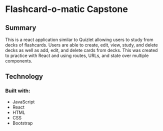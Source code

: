<h1>Flashcard-o-matic Capstone</h1>
<h2>Summary</h2>
<p>This is a react application similar to Quizlet allowing users to study from decks of flashcards. Users are able to create, edit, view, study, and delete decks as well as add, edit, and delete cards from decks. This was created to practice with React and using routes, URLs, and state over multiple components.
</p>
<h2>Technology</h2>
<h3>Built with:</h3>
<ul>
<li>JavaScript</li>
<li>React</li>
<li>HTML</li>
<li>CSS</li>
<li>Bootstrap</li>
</ul>